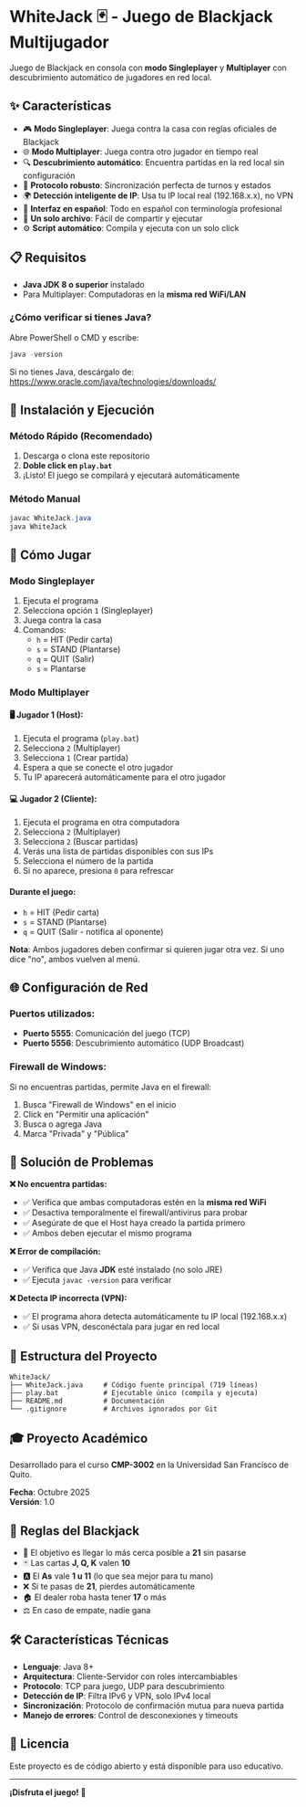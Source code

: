 # WhiteJack 🃏 - Juego de Blackjack Multijugador

Juego de Blackjack en consola con **modo Singleplayer** y **Multiplayer** con descubrimiento automático de jugadores en red local.

## ✨ Características

- 🎮 **Modo Singleplayer**: Juega contra la casa con reglas oficiales de Blackjack
- 🌐 **Modo Multiplayer**: Juega contra otro jugador en tiempo real
- 🔍 **Descubrimiento automático**: Encuentra partidas en la red local sin configuración
- 🎯 **Protocolo robusto**: Sincronización perfecta de turnos y estados
- 🌍 **Detección inteligente de IP**: Usa tu IP local real (192.168.x.x), no VPN
- 📝 **Interfaz en español**: Todo en español con terminología profesional
- 🚀 **Un solo archivo**: Fácil de compartir y ejecutar
- ⚙️ **Script automático**: Compila y ejecuta con un solo click

## 📋 Requisitos

- **Java JDK 8 o superior** instalado
- Para Multiplayer: Computadoras en la **misma red WiFi/LAN**

### ¿Cómo verificar si tienes Java?

Abre PowerShell o CMD y escribe:
```powershell
java -version
```

Si no tienes Java, descárgalo de: https://www.oracle.com/java/technologies/downloads/

## 🚀 Instalación y Ejecución

### Método Rápido (Recomendado)

1. Descarga o clona este repositorio
2. **Doble click en `play.bat`**
3. ¡Listo! El juego se compilará y ejecutará automáticamente

### Método Manual

```powershell
javac WhiteJack.java
java WhiteJack
```

## 🎯 Cómo Jugar

### Modo Singleplayer

1. Ejecuta el programa
2. Selecciona opción `1` (Singleplayer)
3. Juega contra la casa
4. Comandos:
   - `h` = HIT (Pedir carta)
   - `s` = STAND (Plantarse)
   - `q` = QUIT (Salir)
   - `s` = Plantarse

### Modo Multiplayer

#### 🖥️ Jugador 1 (Host):
1. Ejecuta el programa (`play.bat`)
2. Selecciona `2` (Multiplayer)
3. Selecciona `1` (Crear partida)
4. Espera a que se conecte el otro jugador
5. Tu IP aparecerá automáticamente para el otro jugador

#### 💻 Jugador 2 (Cliente):
1. Ejecuta el programa en otra computadora
2. Selecciona `2` (Multiplayer)
3. Selecciona `2` (Buscar partidas)
4. Verás una lista de partidas disponibles con sus IPs
5. Selecciona el número de la partida
6. Si no aparece, presiona `0` para refrescar

#### Durante el juego:
- `h` = HIT (Pedir carta)
- `s` = STAND (Plantarse)
- `q` = QUIT (Salir - notifica al oponente)

**Nota**: Ambos jugadores deben confirmar si quieren jugar otra vez. Si uno dice "no", ambos vuelven al menú.

## 🌐 Configuración de Red

### Puertos utilizados:
- **Puerto 5555**: Comunicación del juego (TCP)
- **Puerto 5556**: Descubrimiento automático (UDP Broadcast)

### Firewall de Windows:

Si no encuentras partidas, permite Java en el firewall:

1. Busca "Firewall de Windows" en el inicio
2. Click en "Permitir una aplicación"
3. Busca o agrega Java
4. Marca "Privada" y "Pública"

## 🔧 Solución de Problemas

**❌ No encuentra partidas:**
- ✅ Verifica que ambas computadoras estén en la **misma red WiFi**
- ✅ Desactiva temporalmente el firewall/antivirus para probar
- ✅ Asegúrate de que el Host haya creado la partida primero
- ✅ Ambos deben ejecutar el mismo programa

**❌ Error de compilación:**
- ✅ Verifica que Java **JDK** esté instalado (no solo JRE)
- ✅ Ejecuta `javac -version` para verificar

**❌ Detecta IP incorrecta (VPN):**
- ✅ El programa ahora detecta automáticamente tu IP local (192.168.x.x)
- ✅ Si usas VPN, desconéctala para jugar en red local

## 📁 Estructura del Proyecto

```
WhiteJack/
├── WhiteJack.java     # Código fuente principal (719 líneas)
├── play.bat           # Ejecutable único (compila y ejecuta)
├── README.md          # Documentación
└── .gitignore         # Archivos ignorados por Git
```

## 🎓 Proyecto Académico

Desarrollado para el curso **CMP-3002** en la Universidad San Francisco de Quito.

**Fecha**: Octubre 2025  
**Versión**: 1.0

## 📝 Reglas del Blackjack

- 🎯 El objetivo es llegar lo más cerca posible a **21** sin pasarse
- 🃏 Las cartas **J, Q, K** valen **10**
- 🅰️ El **As** vale **1 u 11** (lo que sea mejor para tu mano)
- ❌ Si te pasas de **21**, pierdes automáticamente
- 🏠 El dealer roba hasta tener **17** o más
- ⚖️ En caso de empate, nadie gana

## 🛠️ Características Técnicas

- **Lenguaje**: Java 8+
- **Arquitectura**: Cliente-Servidor con roles intercambiables
- **Protocolo**: TCP para juego, UDP para descubrimiento
- **Detección de IP**: Filtra IPv6 y VPN, solo IPv4 local
- **Sincronización**: Protocolo de confirmación mutua para nueva partida
- **Manejo de errores**: Control de desconexiones y timeouts

## 📄 Licencia

Este proyecto es de código abierto y está disponible para uso educativo.

---

**¡Disfruta el juego! 🎰**

